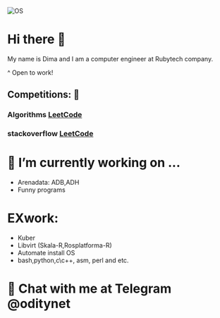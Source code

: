 ![OS](https://a.deviantart.net/avatars/a/r/archlinux.png?2)

# Hi there 👋
My name is Dima and I am a computer engineer at Rubytech company.

^ Open to work!
## Competitions: 🥇

### Algorithms [LeetCode](https://leetcode.com/oditynet/)
### stackoverflow [LeetCode](https://stackoverflow.com/users/19450281/oditynet)


# 🔭 I’m currently working on ...
- Arenadata: ADB,ADH
- Funny programs
# EXwork:
- Kuber
- Libvirt (Skala-R,Rosplatforma-R)
- Automate install OS
- bash,python,c\c++, asm, perl and etc.


# 💬 Chat with me at Telegram @oditynet
